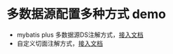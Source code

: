 # 多数据源配置多种方式 demo

- mybatis plus 多数据源DS注解方式，[接入文档](https://mybatis.plus/guide/dynamic-datasource.html)
- 自定义切面注解方式，[接入文档](https://cloud.tencent.com/developer/article/1181415)